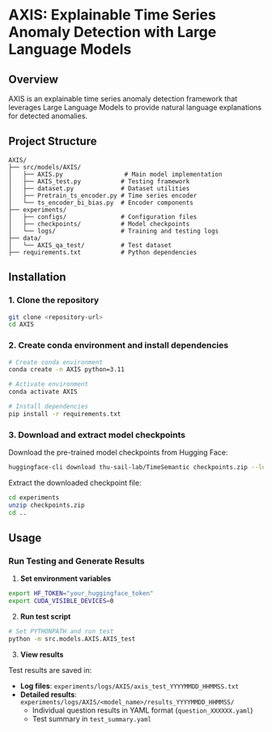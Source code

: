 # AXIS: Explainable Time Series Anomaly Detection with Large Language Models

## Overview

AXIS is an explainable time series anomaly detection framework that leverages Large Language Models to provide natural language explanations for detected anomalies.

## Project Structure

```
AXIS/
├── src/models/AXIS/
│   ├── AXIS.py                 # Main model implementation
│   ├── AXIS_test.py           # Testing framework
│   ├── dataset.py             # Dataset utilities
│   ├── Pretrain_ts_encoder.py # Time series encoder
│   └── ts_encoder_bi_bias.py  # Encoder components
├── experiments/
│   ├── configs/               # Configuration files
│   ├── checkpoints/           # Model checkpoints
│   └── logs/                  # Training and testing logs
├── data/
│   └── AXIS_qa_test/          # Test dataset
├── requirements.txt           # Python dependencies
```

## Installation

### 1. Clone the repository

```bash
git clone <repository-url>
cd AXIS
```

### 2. Create conda environment and install dependencies

```bash
# Create conda environment
conda create -n AXIS python=3.11

# Activate environment
conda activate AXIS

# Install dependencies
pip install -r requirements.txt
```



### 3. Download and extract model checkpoints

Download the pre-trained model checkpoints from Hugging Face:

```bash
huggingface-cli download thu-sail-lab/TimeSemantic checkpoints.zip --local-dir ./experiments
```

Extract the downloaded checkpoint file:

```bash
cd experiments
unzip checkpoints.zip
cd ..
```

## Usage

### Run Testing and Generate Results

1. **Set environment variables**

```bash
export HF_TOKEN="your_huggingface_token"
export CUDA_VISIBLE_DEVICES=0
```

2. **Run test script**

```bash
# Set PYTHONPATH and run test
python -m src.models.AXIS.AXIS_test
```

3. **View results**

Test results are saved in:

- **Log files**: `experiments/logs/AXIS/axis_test_YYYYMMDD_HHMMSS.txt`
- **Detailed results**: `experiments/logs/AXIS/<model_name>/results_YYYYMMDD_HHMMSS/`
  - Individual question results in YAML format (`question_XXXXXX.yaml`)
  - Test summary in `test_summary.yaml`
